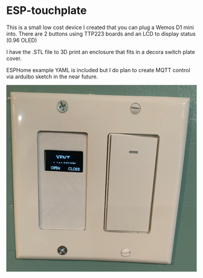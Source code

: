 # ESP-touchplate

This is a small low cost device I created that you can plug a Wemos D1 mini into.  There are 2 buttons using TTP223 boards and an LCD to display status (0.96 OLED)

I have the .STL file to 3D print an enclosure that fits in a decora switch plate cover.

ESPHome example YAML is included but I do plan to create MQTT control via arduibo sketch in the near future.

![GitHub Logo](https://github.com/logichousepcb/ESP-touchplate/blob/main/LCD_2Button_Decora.PNG)


